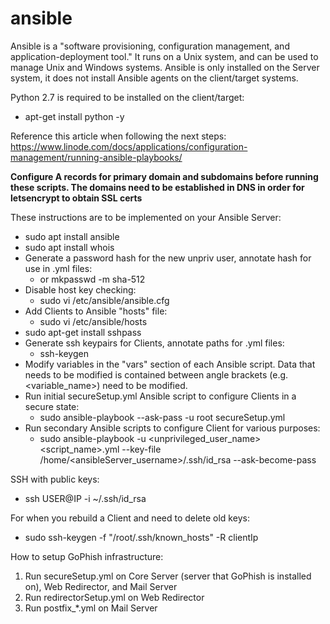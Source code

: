 # ansible
Ansible is a "software provisioning, configuration management, and application-deployment tool."  It runs on a Unix system, and can be used to manage Unix and Windows systems. Ansible is only installed on the Server system, it does not install Ansible agents on the client/target systems.

Python 2.7 is required to be installed on the client/target:
* apt-get install python -y

Reference this article when following the next steps:  https://www.linode.com/docs/applications/configuration-management/running-ansible-playbooks/

**Configure A records for primary domain and subdomains before running these scripts. The domains need to be established in DNS in order for letsencrypt to obtain SSL certs**

These instructions are to be implemented on your Ansible Server:
* sudo apt install ansible
* sudo apt install whois
* Generate a password hash for the new unpriv user, annotate hash for use in .yml files:
  * or mkpasswd -m sha-512
* Disable host key checking:
  * sudo vi /etc/ansible/ansible.cfg
* Add Clients to Ansible "hosts" file:
  * sudo vi /etc/ansible/hosts
* sudo apt-get install sshpass
* Generate ssh keypairs for Clients, annotate paths for .yml files:
  * ssh-keygen
* Modify variables in the "vars" section of each Ansible script. Data that needs to be modified is contained between angle brackets (e.g. <variable_name>) need to be modified.
* Run initial secureSetup.yml Ansible script to configure Clients in a secure state:
  * sudo ansible-playbook --ask-pass -u root secureSetup.yml
* Run secondary Ansible scripts to configure Client for various purposes:
  * sudo ansible-playbook -u <unprivileged_user_name> <script_name>.yml --key-file /home/<ansibleServer_username>/.ssh/id_rsa --ask-become-pass
  
SSH with public keys:
  * ssh USER@IP -i ~/.ssh/id_rsa
  
For when you rebuild a Client and need to delete old keys:
  * sudo ssh-keygen -f "/root/.ssh/known_hosts" -R clientIp

How to setup GoPhish infrastructure:
 1. Run secureSetup.yml on Core Server (server that GoPhish is installed on), Web Redirector, and Mail Server
 2. Run redirectorSetup.yml on Web Redirector
 3. Run postfix_*.yml on Mail Server
